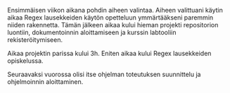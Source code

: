 Ensimmäisen viikon aikana pohdin aiheen valintaa.
Aiheen valittuani käytin aikaa Regex lausekkeiden 
käytön opetteluun ymmärtääkseni paremmin niiden 
rakennetta. Tämän jälkeen aikaa kului hieman
projekti repositorion luontiin, dokumentoinnin 
aloittamiseen ja kurssin labtooliin rekisteröitymiseen.

Aikaa projektin parissa kului 3h. Eniten aikaa kului 
Regex lausekkeiden opiskelussa.

Seuraavaksi vuorossa olisi itse ohjelman toteutuksen 
suunnittelu ja ohjelmoinnin aloittaminen.

